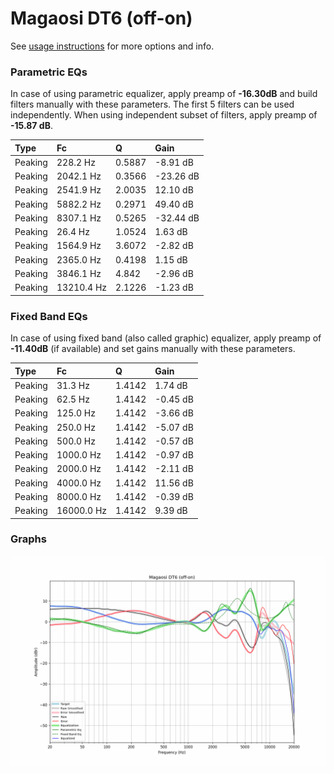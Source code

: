 # Magaosi DT6 (off-on)
See [usage instructions](https://github.com/jaakkopasanen/AutoEq#usage) for more options and info.

### Parametric EQs
In case of using parametric equalizer, apply preamp of **-16.30dB** and build filters manually
with these parameters. The first 5 filters can be used independently.
When using independent subset of filters, apply preamp of **-15.87 dB**.

| Type    | Fc         |      Q | Gain      |
|:--------|:-----------|:-------|:----------|
| Peaking | 228.2 Hz   | 0.5887 | -8.91 dB  |
| Peaking | 2042.1 Hz  | 0.3566 | -23.26 dB |
| Peaking | 2541.9 Hz  | 2.0035 | 12.10 dB  |
| Peaking | 5882.2 Hz  | 0.2971 | 49.40 dB  |
| Peaking | 8307.1 Hz  | 0.5265 | -32.44 dB |
| Peaking | 26.4 Hz    | 1.0524 | 1.63 dB   |
| Peaking | 1564.9 Hz  | 3.6072 | -2.82 dB  |
| Peaking | 2365.0 Hz  | 0.4198 | 1.15 dB   |
| Peaking | 3846.1 Hz  | 4.842  | -2.96 dB  |
| Peaking | 13210.4 Hz | 2.1226 | -1.23 dB  |

### Fixed Band EQs
In case of using fixed band (also called graphic) equalizer, apply preamp of **-11.40dB**
(if available) and set gains manually with these parameters.

| Type    | Fc         |      Q | Gain     |
|:--------|:-----------|:-------|:---------|
| Peaking | 31.3 Hz    | 1.4142 | 1.74 dB  |
| Peaking | 62.5 Hz    | 1.4142 | -0.45 dB |
| Peaking | 125.0 Hz   | 1.4142 | -3.66 dB |
| Peaking | 250.0 Hz   | 1.4142 | -5.07 dB |
| Peaking | 500.0 Hz   | 1.4142 | -0.57 dB |
| Peaking | 1000.0 Hz  | 1.4142 | -0.97 dB |
| Peaking | 2000.0 Hz  | 1.4142 | -2.11 dB |
| Peaking | 4000.0 Hz  | 1.4142 | 11.56 dB |
| Peaking | 8000.0 Hz  | 1.4142 | -0.39 dB |
| Peaking | 16000.0 Hz | 1.4142 | 9.39 dB  |

### Graphs
![](./Magaosi%20DT6%20(off-on).png)